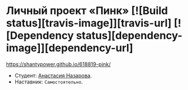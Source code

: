 # Личный проект «Пинк» [![Build status][travis-image]][travis-url] [![Dependency status][dependency-image]][dependency-url]

https://shantypower.github.io/618819-pink/

* Студент: [Анастасия Назарова](https://up.htmlacademy.ru/adaptive/15/user/618819).
* Наставник: `Самостоятельно`.


